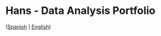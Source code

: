 # Hans - Data Analysis Portfolio 
([Spanish](https://github.com/HansAllTech/Hans_Data_Analysis_Portfolio/blob/main/Proyectos.md#tabla-de-contenido-es--en) | [English](https://github.com/HansAllTech/Hans_Data_Analysis_Portfolio/blob/main/Projects.md#table-of-content-es--en)) 
                 
                                                                                                                                  
                                    
                                                      
                            
                    
                     
     
    
       
   
  
 
 
